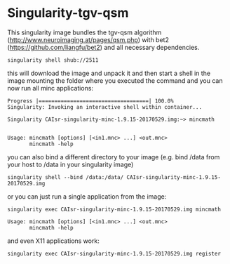 # Singularity-tgv-qsm

This singularity image bundles the tgv-qsm algorithm (http://www.neuroimaging.at/pages/qsm.php) with bet2 (https://github.com/liangfu/bet2) and all necessary dependencies.

```
singularity shell shub://2511

```

this will download the image and unpack it and then start a shell in the image mounting the folder where you executed the command and you can now run all minc applications:

```
Progress |===================================| 100.0%
Singularity: Invoking an interactive shell within container...

Singularity CAIsr-singularity-minc-1.9.15-20170529.img:~> mincmath


Usage: mincmath [options] [<in1.mnc> ...] <out.mnc>
       mincmath -help

```

you can also bind a different directory to your image (e.g. bind /data from your host to /data in your singularity image)
```
singularity shell --bind /data:/data/ CAIsr-singularity-minc-1.9.15-20170529.img
```

or you can just run a single application from the image:
```
singularity exec CAIsr-singularity-minc-1.9.15-20170529.img mincmath

Usage: mincmath [options] [<in1.mnc> ...] <out.mnc>
       mincmath -help
```

and even X11 applications work:
```
singularity exec CAIsr-singularity-minc-1.9.15-20170529.img register
```
